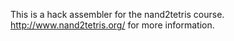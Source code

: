 This is a hack assembler for the nand2tetris course.
http://www.nand2tetris.org/ for more information.